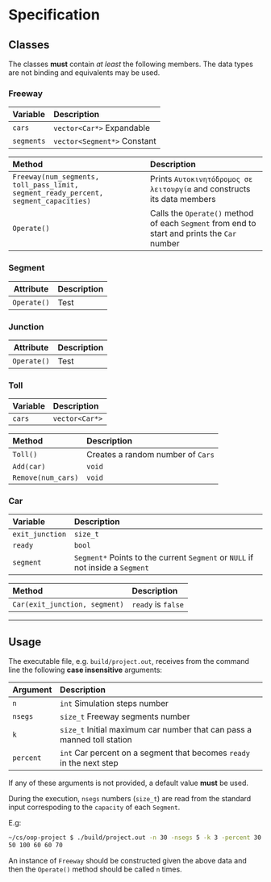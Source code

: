 # Specification

## Classes

The classes **must** contain *at least* the following members. The data types
are not binding and equivalents may be used.

### Freeway

Variable  |Description
:---------|:----------
`cars`    |`vector<Car*>` Expandable
`segments`|`vector<Segment*>` Constant

Method     |Description
:----------|:----------
`Freeway(num_segments, toll_pass_limit, segment_ready_percent, segment_capacities)`|Prints `Αυτοκινητόδρομος σε λειτουργία` and constructs its data members
`Operate()`                                                                        |Calls the `Operate()` method of each `Segment` from end to start and prints the `Car` number

### Segment

|Attribute  |Description|
|-----------|-----------|
|`Operate()`|Test       |

### Junction

|Attribute  |Description|
|-----------|-----------|
|`Operate()`|Test       |

### Toll

Variable|Description
:-------|:----------
`cars`  |`vector<Car*>`

Method            |Description
:-----------------|:----------
`Toll()`          |Creates a random number of `Cars`
`Add(car)`        |`void`
`Remove(num_cars)`|`void`

### Car

Variable       |Description
:--------------|:----------
`exit_junction`|`size_t`
`ready`        |`bool`
`segment`      |`Segment*` Points to the current `Segment` or `NULL` if not inside a `Segment`

Method                       |Description
:----------------------------|:-----------------
`Car(exit_junction, segment)`|`ready` is `false`

-------------------------------------------------------------------------------

## Usage

The executable file, e.g. `build/project.out`, receives from the command line
the following **case insensitive** arguments:

|Argument |Description                                                            |
|:--------|:----------------------------------------------------------------------|
|`n`      |`int` Simulation steps number                                          |
|`nsegs`  |`size_t` Freeway segments number                                       |
|`k`      |`size_t` Initial maximum car number that can pass a manned toll station|
|`percent`|`int` Car percent on a segment that becomes `ready` in the next step   |

If any of these arguments is not provided, a default value **must** be used.

During the execution, `nsegs` numbers (`size_t`) are read from the standard
input correspoding to the `capacity` of each `Segment`.

E.g:

```sh
~/cs/oop-project $ ./build/project.out -n 30 -nsegs 5 -k 3 -percent 30
50 100 60 60 70
```

An instance of `Freeway` should be constructed given the above data and then the
`Operate()` method should be called `n` times.

